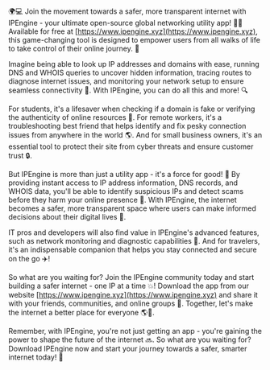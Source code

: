 🌍💻 Join the movement towards a safer, more transparent internet with IPEngine - your ultimate open-source global networking utility app! 📡💥 Available for free at [https://www.ipengine.xyz](https://www.ipengine.xyz), this game-changing tool is designed to empower users from all walks of life to take control of their online journey. 💪

Imagine being able to look up IP addresses and domains with ease, running DNS and WHOIS queries to uncover hidden information, tracing routes to diagnose internet issues, and monitoring your network setup to ensure seamless connectivity 📡. With IPEngine, you can do all this and more! 🔍

For students, it's a lifesaver when checking if a domain is fake or verifying the authenticity of online resources 💪. For remote workers, it's a troubleshooting best friend that helps identify and fix pesky connection issues from anywhere in the world 🌎. And for small business owners, it's an essential tool to protect their site from cyber threats and ensure customer trust 🔒.

But IPEngine is more than just a utility app - it's a force for good! 💪 By providing instant access to IP address information, DNS records, and WHOIS data, you'll be able to identify suspicious IPs and detect scams before they harm your online presence 🚫. With IPEngine, the internet becomes a safer, more transparent space where users can make informed decisions about their digital lives 🌟.

IT pros and developers will also find value in IPEngine's advanced features, such as network monitoring and diagnostic capabilities 🔧. And for travelers, it's an indispensable companion that helps you stay connected and secure on the go ✈️!

So what are you waiting for? Join the IPEngine community today and start building a safer internet - one IP at a time 💥! Download the app from our website [https://www.ipengine.xyz](https://www.ipengine.xyz) and share it with your friends, communities, and online groups 📢. Together, let's make the internet a better place for everyone 🌎💖.

Remember, with IPEngine, you're not just getting an app - you're gaining the power to shape the future of the internet 🔜. So what are you waiting for? Download IPEngine now and start your journey towards a safer, smarter internet today! 🚀